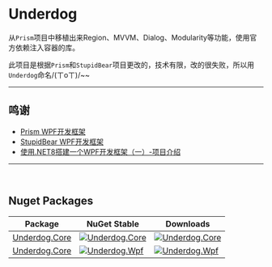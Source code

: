 # Underdog

从`Prism`项目中移植出来Region、MVVM、Dialog、Modularity等功能，使用官方依赖注入容器的库。

此项目是根据`Prism`和`StupidBear`项目更改的，技术有限，改的很失败，所以用`Underdog`命名/(ㄒoㄒ)/~~

-------------------------------
## 鸣谢

- [Prism WPF开发框架](https://github.com/PrismLibrary/Prism)
- [StupidBear WPF开发框架](https://github.com/AelousDing/StupidBear)
- [使用.NET8搭建一个WPF开发框架（一）-项目介绍](https://zhuanlan.zhihu.com/p/686326860)
  
---------------------

&nbsp;

## Nuget Packages

| Package | NuGet Stable |  Downloads |
| ------- | -------- | ------- |
| [Underdog.Core](https://www.nuget.org/packages/Underdog.Core/) | [![Underdog.Core](https://img.shields.io/nuget/v/Underdog.Core.svg)](https://www.nuget.org/packages/Underdog.Core/)  | [![Underdog.Core](https://img.shields.io/nuget/dt/Underdog.Core.svg)](https://www.nuget.org/packages/Underdog.Core/) |
| [Underdog.Core](https://www.nuget.org/packages/Underdog.Wpf/) | [![Underdog.Wpf](https://img.shields.io/nuget/v/Underdog.Wpf.svg)](https://www.nuget.org/packages/Underdog.Wpf/)  | [![Underdog.Wpf](https://img.shields.io/nuget/dt/Underdog.Wpf.svg)](https://www.nuget.org/packages/Underdog.Wpf/) |
